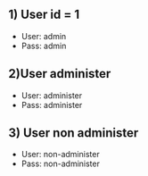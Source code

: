## 1) User id = 1
- User: admin
- Pass: admin

## 2)User administer
- User: administer
- Pass: administer

## 3) User non administer
- User: non-administer
- Pass: non-administer
